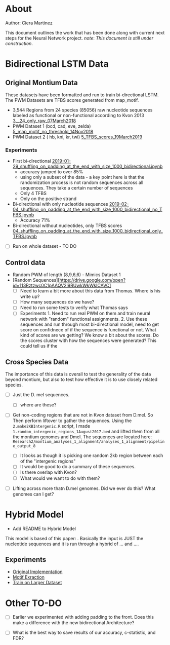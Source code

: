 # About

Author: Ciera Martinez

This document outlines the work that has been done along with current next steps for the Neural Network project. 
*note*: *This document is still under construction*.

# Bidirectional LSTM Data

## Original Montium Data

These datasets have been formatted and run to train bi-directional LSTM. The PWM Datasets are TFBS scores generated from map_motif. 

-	3,544 Regions from 24 species (85056) raw nucleotide sequences labeled as functional or non-functional according to Kvon 2013 [3__24_only_raw_07March2018](https://drive.google.com/open?id=183cIcoAjtZtnxIvlZ5wXkFvwLdKj6RTH) 
-	PWM Dataset 1 (bcd, cad, eve, zelda) [5_map_motif_no_threshold_14Nov2018](https://drive.google.com/open?id=19xUbC1KuxMBWwjveOtmyPKMYDc_dgoxQ)
-	PWM Dataset 2 ( hb, kni, kr, twi) [5_TFBS_scores_19March2019](https://drive.google.com/open?id=1PTmQwwgBzEDFNDVRdGMS8bn5gZgk8jJt)

### Experiments

-	First bi-directional [2019-01-29_shuffling_on_padding_at_the_end_with_size_1000_bidirectional.ipynb](https://github.com/DiscoveryDNA/team_neural_network/blob/master/code/experiments/2019-01-29_shuffling_on_padding_at_the_end_with_size_1000_bidirectional.ipynb)
	-	accuracy jumped to over 85%
	-	using only a subset of the data - a key point here is that the randomization process is not random sequences across all sequences. They take a certain number of sequences 
	-	Only 4 TFBS
	-	Only on the positive strand 
-	Bi-directional with only nucleotide sequences [2019-02-04_shuffling_on_padding_at_the_end_with_size_1000_bidirectional_no_TFBS.ipynb](https://github.com/DiscoveryDNA/team_neural_network/blob/master/code/experiments/2019-02-04_shuffling_on_padding_at_the_end_with_size_1000_bidirectional_no_TFBS.ipynb)
	-	Accuracy 71%
-	Bi-directional without nucleotides, only TFBS scores [04_shuffling_on_padding_at_the_end_with_size_1000_bidirectional_only_TFBS.ipynb](https://github.com/DiscoveryDNA/team_neural_network/blob/master/code/experiments/2019-02-04_shuffling_on_padding_at_the_end_with_size_1000_bidirectional_only_TFBS.ipynb)
-	[ ] Run on whole dataset - TO DO

## Control data

-	Random PWM of length (8,9,6,6) -  Mimics Dataset 1
-	[Random Sequences][https://drive.google.com/open?id=113Rztzwc0C1pAAQV2l9RUwkWkWkICAVC]
	- [ ] Need to learn a bit more about this data from Thomas. Where is his write up?
	- [ ] How many sequences do we have?
	- [ ] Need to run some tests to verify what Thomas says
	- [ ] Experiments 1. Need to run real PWM on them and train neural network with "random" functional assignments. 2. Use these sequences and run through most bi-directional model, need to get score on confidnece of if the sequence is functional or not. What kind of scores are we getting? We know a bit about the scores. Do the scores cluster with how the sequences were generated? This could tell us if the 

## Cross Species Data

The importance of this data is overall to test the generality of the data beyond montium, but also to test how effective it is to use closely related species. 

- [ ] Just the D. mel sequences.
	- [ ] where are these?
- [ ] Get non-coding regions that are not in Kvon dataset from D.mel. So  Then perform liftover to gather the sequences. Using the `2.make2KBIntergenic.R` script, I made `1.random_intergenic_regions_1August2017.bed` and lifted them from all the montium genomes and Dmel. The sequences are located here: `Research2⁩/montium_analyses_1_alignment⁩/analyses_1_alignment⁩/pipeline_output_8⁩`
	- [ ] It looks as though it is picking one random 2kb region between each of the "intergenic regions"
	- [ ] It would be good to do a summary of these sequences.  
	- [ ] Is there overlap with Kvon?
	- [ ] What would we want to do with them?
-  [ ] Lifting across more thatn D.mel genomes.  Did we ever do this? What genomes can I get?


# Hybrid Model

- Add README to Hybrid Model 

This model is based of this paper: [ ]().  Basically the input is JUST the nucleotide sequences and it is run through a hybrid of ... and ....

## Experiments

- [Original Implementation](https://github.com/DiscoveryDNA/team_neural_network/blob/master/code/experiments/conv_rnn_hybrid_model/2019-3-22_tried_conv_rnn_hybrid_model.ipynb)
- [Motif Exraction](https://github.com/DiscoveryDNA/team_neural_network/blob/master/code/experiments/conv_rnn_hybrid_model/2019-4-13_motif_extracting.ipynb)
- [Train on Larger Dataset](https://github.com/DiscoveryDNA/team_neural_network/blob/master/code/experiments/conv_rnn_hybrid_model/train_on_larger_dataset.ipynb)


# Other TO-DO

- [ ] Earlier we experimented with adding padding to the front. Does this make a difference with the new bidirectional Architecture?
- [ ] What is the best way to save results of our accuracy, c-statistic, and FDR?

